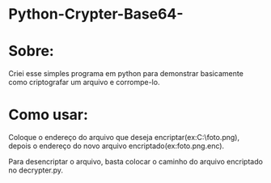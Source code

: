 # Python-Crypter-Base64-
# Sobre:
Criei esse simples programa em python para demonstrar basicamente como criptografar um arquivo e corrompe-lo.
# Como usar:
Coloque o endereço do arquivo que deseja encriptar(ex:C:\foto.png), depois o endereço do novo arquivo encriptado(ex:foto.png.enc).

Para desencriptar o arquivo, basta colocar o caminho do arquivo encriptado no decrypter.py.
